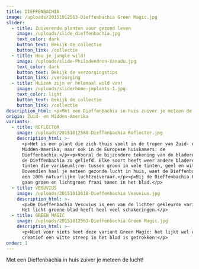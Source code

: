 ```yaml
---
title: DIEFFENBACHIA
image: /uploads/20151012563-Dieffenbachia Green Magic.jpg
slider:
  - title: Zuiverende planten voor gezond leven
    image: /uploads/slide_dieffenbachia.jpg
    text_color: dark
    button_text: Bekijk de collectie
    button_link: /collectie
  - title: Hou je jungle wild!
    image: /uploads/slide-Philodendron-Xanadu.jpg
    text_color: dark
    button_text: Bekijk de verzorgingstips
    button_link: /verzorging
  - title: Huizen zijn er helemaal wild van!
    image: /uploads/sliderhome-jmplants-1.jpg
    text_color: light
    button_text: Bekijk de collectie
    button_link: /collectie
description_html: <p>Met een Dieffenbachia in huis zuiver je meteen de lucht!</p>
origin: Zuid- en Midden-Amerika
variants:
  - title: REFLECTOR
    image: /uploads/20151012568-Dieffenbachia Reflector.jpg
    description_html: >-
      <p>Het is een plant die zich thuis voelt in de tropen van Zuid- en
      Midden-Amerika, maar ook in de Europese huiskamers: de
      Dieffenbachia.</p><p>Vooral de bijzondere tekening van de bladeren maakt
      de Dieffenbachia zo geliefd. Elke soort heeft weer andere bladeren, met
      tinten die vari&euml;ren tussen groen in vele tinten, geel en wit.
      Bovendien haal je meteen gezonde lucht in huis, want de Dieffenbachia is
      een 100% natuurlijke luchtzuiveraar.</p><p>Bij de Dieffenbachia Reflector
      gaan groen en lichtgroen fraai samen in het blad.</p>
  - title: VESUVIUS
    image: /uploads/20151012618-Dieffenbachia Vesuvius.jpg
    description_html: >-
      <p>De Dieffenbachia Vesuvius is een van de lichter gekleurde varianten.
      Het licht groene blad heeft heel veel schakeringen.</p>
  - title: GREEN MAGIC
    image: /uploads/20151012563-Dieffenbachia Green Magic.jpg
    description_html: >-
      <p>Niet voor niets heet deze variant Green Magic: het lijkt wel of er heel
      creatief een witte streep in het blad is getrokken!</p>
order: 1
---
```



Met een Dieffenbachia in huis zuiver je meteen de lucht!